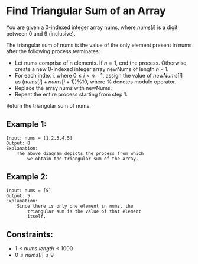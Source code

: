 # Find Triangular Sum of an Array

You are given a 0-indexed integer array nums, where $nums[i]$ is a digit  
between 0 and 9 (inclusive).

The triangular sum of nums is the value of the only element present in nums  
after the following process terminates:

* Let nums comprise of n elements. If $n = 1$, end the process. Otherwise,  
    create a new 0-indexed integer array newNums of length $n - 1$.
* For each index i, where $0 \le i < n - 1$, assign the value of $newNums[i]$  
    as ($nums[i] + nums[i+1]) \% 10$, where % denotes modulo operator.
* Replace the array nums with newNums.
* Repeat the entire process starting from step 1.

Return the triangular sum of nums.

 

## Example 1:

    Input: nums = [1,2,3,4,5]
    Output: 8
    Explanation:
        The above diagram depicts the process from which 
            we obtain the triangular sum of the array.

## Example 2:

    Input: nums = [5]
    Output: 5
    Explanation:
        Since there is only one element in nums, the 
            triangular sum is the value of that element 
            itself.

 

## Constraints:

* $1 \le nums.length \le 1000$
* $0 \le nums[i] \le 9$

